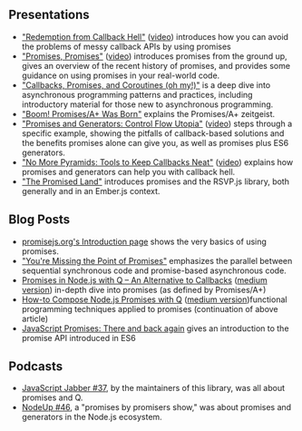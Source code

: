 ## Presentations

- ["Redemption from Callback Hell"](https://speakerdeck.com/mjijackson/redemption-from-callback-hell) ([video](http://www.youtube.com/watch?v=hf1T_AONQJU)) introduces how you can avoid the problems of messy callback APIs by using promises
- ["Promises, Promises"](http://www.slideshare.net/domenicdenicola/promises-promises) ([video](http://www.youtube.com/watch?v=MNxnHbyzhuo)) introduces promises from the ground up, gives an overview of the recent history of promises, and provides some guidance on using promises in your real-world code.
- ["Callbacks, Promises, and Coroutines (oh my!)"](http://www.slideshare.net/domenicdenicola/callbacks-promises-and-coroutines-oh-my-the-evolution-of-asynchronicity-in-javascript) is a deep dive into asynchronous programming patterns and practices, including introductory material for those new to asynchronous programming.
- ["Boom! Promises/A+ Was Born"](http://www.slideshare.net/domenicdenicola/boom-promisesa-was-born) explains the Promises/A+ zeitgeist.
- ["Promises and Generators: Control Flow Utopia"](http://pag.forbeslindesay.co.uk/#/) ([video](http://www.youtube.com/watch?v=qbKWsbJ76-s)) steps through a specific example, showing the pitfalls of callback-based solutions and the benefits promises alone can give you, as well as promises plus ES6 generators.
- ["No More Pyramids: Tools to Keep Callbacks Neat"](http://timruffles.github.io/reject-js-2013-talk/#/) ([video](http://www.youtube.com/watch?v=n34S_uFtGnw)) explains how promises and generators can help you with callback hell.
- ["The Promised Land"](http://www.youtube.com/watch?v=g5CSaK3HqVA) introduces promises and the RSVP.js library, both generally and in an Ember.js context.

## Blog Posts

- [promisejs.org's Introduction page](http://www.promisejs.org/intro/) shows the very basics of using promises.
- ["You're Missing the Point of Promises"](http://domenic.me/2012/10/14/youre-missing-the-point-of-promises/) emphasizes the parallel between sequential synchronous code and promise-based asynchronous code.
- [Promises in Node.js with Q – An Alternative to Callbacks](http://blog.strongloop.com/promises-in-node-js-with-q-an-alternative-to-callbacks/) ([medium version](https://medium.com/p/22164f4d89e8)) in-depth dive into promises (as defined by Promises/A+)
- [How-to Compose Node.js Promises with Q](http://blog.strongloop.com/how-to-compose-node-js-promises-with-q/)   ([medium version](https://medium.com/p/6c06dc12b88b))functional programming techniques applied to promises (continuation of above article)
- [JavaScript Promises: There and back again](http://www.html5rocks.com/en/tutorials/es6/promises/) gives an introduction to the promise API introduced in ES6

## Podcasts

- [JavaScript Jabber #37](http://javascriptjabber.com/037-jsj-promises-with-domenic-denicola-and-kris-kowal/), by the maintainers of this library, was all about promises and Q.
- [NodeUp #46](http://nodeup.com/fortysix), a "promises by promisers show," was about promises and generators in the Node.js ecosystem.
